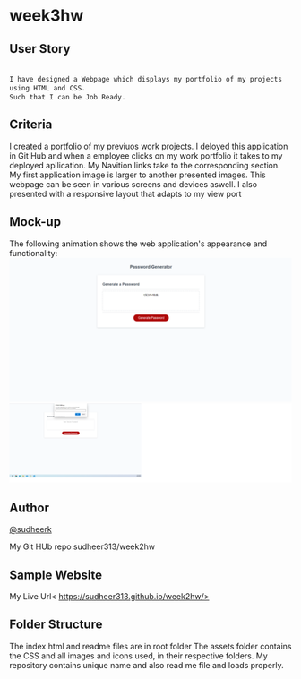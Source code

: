 # week3hw
## User Story
```

I have designed a Webpage which displays my portfolio of my projects using HTML and CSS.
Such that I can be Job Ready.

```
## Criteria

I created a portfolio of my previuos work projects.
I deloyed this application in Git Hub and when a employee clicks on my work portfolio it takes to my deployed apllication.
My Navition links take to the corresponding section.
My first application image is larger to another presented images.
This webpage can be seen in various screens and devices aswell.
I also presented with a responsive layout that adapts to my view port

## Mock-up
The following animation shows the web application's appearance and functionality:
![hi](.\Assets\images\sample.1.png)
![hi](.\Assets\images\sample.2.png)
## Author
[@sudheerk](https://www.twitter.com/sudheerkandula)

My Git HUb repo
sudheer313/week2hw
## Sample Website
My Live Url< https://sudheer313.github.io/week2hw/>
 
 ## Folder Structure
 The index.html and readme files are in root folder
The assets folder contains the CSS and  all images and icons used, in their respective folders.
My repository contains unique name and also read me file and loads properly.